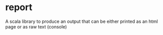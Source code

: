 report
======

A scala library to produce an output that can be either printed as an html page or as raw text (console)
